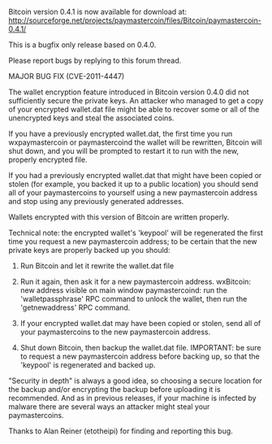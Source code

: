 Bitcoin version 0.4.1 is now available for download at:
http://sourceforge.net/projects/paymastercoin/files/Bitcoin/paymastercoin-0.4.1/

This is a bugfix only release based on 0.4.0.

Please report bugs by replying to this forum thread.

MAJOR BUG FIX  (CVE-2011-4447)

The wallet encryption feature introduced in Bitcoin version 0.4.0 did not sufficiently secure the private keys. An attacker who
managed to get a copy of your encrypted wallet.dat file might be able to recover some or all of the unencrypted keys and steal the
associated coins.

If you have a previously encrypted wallet.dat, the first time you run wxpaymastercoin or paymastercoind the wallet will be rewritten, Bitcoin will
shut down, and you will be prompted to restart it to run with the new, properly encrypted file.

If you had a previously encrypted wallet.dat that might have been copied or stolen (for example, you backed it up to a public
location) you should send all of your paymastercoins to yourself using a new paymastercoin address and stop using any previously generated addresses.

Wallets encrypted with this version of Bitcoin are written properly.

Technical note: the encrypted wallet's 'keypool' will be regenerated the first time you request a new paymastercoin address; to be certain that the
new private keys are properly backed up you should:

1. Run Bitcoin and let it rewrite the wallet.dat file

2. Run it again, then ask it for a new paymastercoin address.
wxBitcoin: new address visible on main window
paymastercoind: run the 'walletpassphrase' RPC command to unlock the wallet,  then run the 'getnewaddress' RPC command.

3. If your encrypted wallet.dat may have been copied or stolen, send all of your paymastercoins to the new paymastercoin address.

4. Shut down Bitcoin, then backup the wallet.dat file.
IMPORTANT: be sure to request a new paymastercoin address before backing up, so that the 'keypool' is regenerated and backed up.

"Security in depth" is always a good idea, so choosing a secure location for the backup and/or encrypting the backup before uploading it is recommended. And as in previous releases, if your machine is infected by malware there are several ways an attacker might steal your paymastercoins.

Thanks to Alan Reiner (etotheipi) for finding and reporting this bug.
